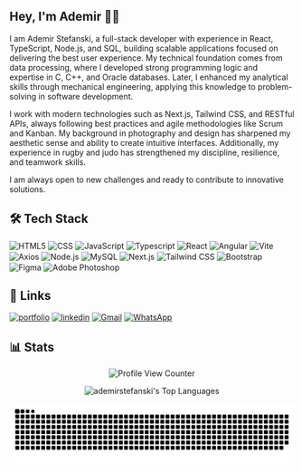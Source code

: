 ## Hey, I'm Ademir 👋😺


I am Ademir Stefanski, a full-stack developer with experience in React, TypeScript, Node.js, and SQL, building scalable applications focused on delivering the best user experience. My technical foundation comes from data processing, where I developed strong programming logic and expertise in C, C++, and Oracle databases. Later, I enhanced my analytical skills through mechanical engineering, applying this knowledge to problem-solving in software development.

I work with modern technologies such as Next.js, Tailwind CSS, and RESTful APIs, always following best practices and agile methodologies like Scrum and Kanban. My background in photography and design has sharpened my aesthetic sense and ability to create intuitive interfaces. Additionally, my experience in rugby and judo has strengthened my discipline, resilience, and teamwork skills.

I am always open to new challenges and ready to contribute to innovative solutions.



## 🛠 Tech Stack
<div>
<img align="center" alt="HTML5" height="30" width="40" src="https://cdn.jsdelivr.net/gh/devicons/devicon@latest/icons/html5/html5-original.svg" />
<img align="center" alt="CSS" height="30" width="40" src="https://cdn.jsdelivr.net/gh/devicons/devicon@latest/icons/css3/css3-original.svg" />
<img align="center" alt="JavaScript" height="30" width="40" src="https://cdn.jsdelivr.net/gh/devicons/devicon@latest/icons/javascript/javascript-original.svg" />
<img align="center" alt="Typescript" height="30" width="40" src="https://cdn.jsdelivr.net/gh/devicons/devicon@latest/icons/typescript/typescript-original.svg" />
<img align="center" alt="React" height="30" width="40" src="https://cdn.jsdelivr.net/gh/devicons/devicon@latest/icons/react/react-original.svg" />
<img align="center" alt="Angular" height="30" width="40" src="https://cdn.jsdelivr.net/gh/devicons/devicon@latest/icons/angular/angular-original.svg" />
<img align="center" alt="Vite" height="30" width="40"  src="https://cdn.jsdelivr.net/gh/devicons/devicon@latest/icons/vitejs/vitejs-original.svg" />
<img align="center" alt="Axios" height="30" width="40"  src="https://cdn.jsdelivr.net/gh/devicons/devicon@latest/icons/axios/axios-plain.svg" />  
<img align="center" alt="Node.js" height="30" width="40"  src="https://cdn.jsdelivr.net/gh/devicons/devicon@latest/icons/nodejs/nodejs-original.svg" />
<img align="center" alt="MySQL" height="30" width="40"  src="https://cdn.jsdelivr.net/gh/devicons/devicon@latest/icons/mysql/mysql-original.svg" />
<img align="center" alt="Next.js" height="30" width="40"  src="https://cdn.jsdelivr.net/gh/devicons/devicon@latest/icons/nextjs/nextjs-original.svg" />
<img align="center" alt="Tailwind CSS" height="30" width="40"  src="https://cdn.jsdelivr.net/gh/devicons/devicon@latest/icons/tailwindcss/tailwindcss-original.svg" />
<img align="center" alt="Bootstrap" height="30" width="40"  src="https://cdn.jsdelivr.net/gh/devicons/devicon@latest/icons/bootstrap/bootstrap-original.svg" />
<img align="center" alt="Figma" height="30" width="40"  src="https://cdn.jsdelivr.net/gh/devicons/devicon@latest/icons/figma/figma-original.svg" />
<img align="center" alt="Adobe Photoshop" height="30" width="40"  src="https://cdn.jsdelivr.net/gh/devicons/devicon@latest/icons/photoshop/photoshop-original.svg" />
</div>



## 🔗 Links

[![portfolio](https://img.shields.io/badge/my_portfolio-000?style=for-the-badge&logo=ko-fi&logoColor=white)](https://ademirstefanski.dev/)
[![linkedin](https://img.shields.io/badge/linkedin-0A66C2?style=for-the-badge&logo=linkedin&logoColor=white)](https://www.linkedin.com/in/ademir-stefanski/)
[![Gmail](https://img.shields.io/badge/-Gmail-c14438?style=for-the-badge&logo=Gmail&logoColor=white&link=mailto:ademirstefanski@gmail.com)](mailto:ademirstefanski@gmail.com)
[![WhatsApp](https://img.shields.io/badge/WhatsApp-25D366?style=for-the-badge&logo=whatsapp&logoColor=white)](https://api.whatsapp.com/send?phone=5511981412507)



## 📊 Stats

<div align="center">

![Profile View Counter](https://komarev.com/ghpvc/?username=ademirstefanski)

![ademirstefanski's Top Languages](https://github-readme-stats.vercel.app/api/top-langs/?username=ademirstefanski&theme=tokyonight&show_icons=true&hide_border=true&layout=compact) 

</div>


![snake gif](https://github.com/ademirstefanski/ademirstefanski/blob/output/github-snake-dark.svg)


<!--
**AdemirStefanski/AdemirStefanski** is a ✨ _special_ ✨ repository because its `README.md` (this file) appears on your GitHub profile.

Here are some ideas to get you started:

- 🔭 I’m currently working on ...  
- 🌱 I’m currently learning ...
- 👯 I’m looking to collaborate on ...
- 🤔 I’m looking for help with ...
- 💬 Ask me about ...
- 📫 How to reach me: ...
- 😄 Pronouns: ...
- ⚡ Fun fact: ...
-->
